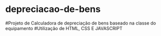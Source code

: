 # depreciacao-de-bens
#Projeto de Calculadora de depreciação de bens baseado na classe do equipamento
#Utilização de HTML, CSS E JAVASCRIPT
